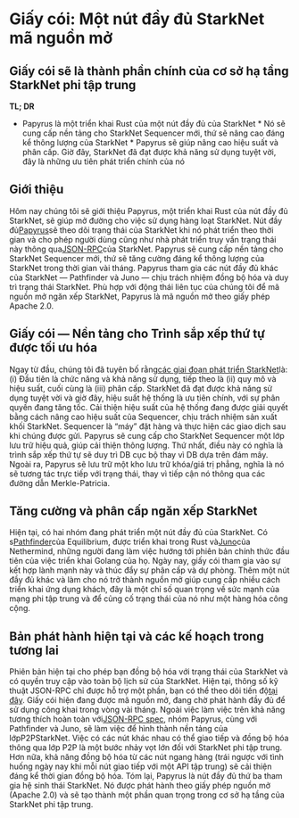 # Giấy cói: Một nút đầy đủ StarkNet mã nguồn mở
## Giấy cói sẽ là thành phần chính của cơ sở hạ tầng StarkNet phi tập trung
**TL; DR**
* Papyrus là một triển khai Rust của một nút đầy đủ của StarkNet * Nó sẽ cung cấp nền tảng cho StarkNet Sequencer mới, thứ sẽ nâng cao đáng kể thông lượng của StarkNet * Papyrus sẽ giúp nâng cao hiệu suất và phân cấp. Giờ đây, StarkNet đã đạt được khả năng sử dụng tuyệt vời, đây là những ưu tiên phát triển chính của nó
## Giới thiệu
Hôm nay chúng tôi sẽ giới thiệu Papyrus, một triển khai Rust của nút đầy đủ StarkNet, sẽ giúp mở đường cho việc sử dụng hàng loạt StarkNet. Nút đầy đủ[Papyrus](https://github.com/starkware-libs/papyrus)sẽ theo dõi trạng thái của StarkNet khi nó phát triển theo thời gian và cho phép người dùng cũng như nhà phát triển truy vấn trạng thái này thông qua[JSON-RPC](https://github.com/starkware-libs/starknet-specs/blob/master/api/starknet_api_openrpc.json)của StarkNet. Papyrus sẽ cung cấp nền tảng cho StarkNet Sequencer mới, thứ sẽ tăng cường đáng kể thông lượng của StarkNet trong thời gian vài tháng. Papyrus tham gia các nút đầy đủ khác của StarkNet — Pathfinder và Juno — chịu trách nhiệm đồng bộ hóa và duy trì trạng thái StarkNet. Phù hợp với động thái liên tục của chúng tôi để mã nguồn mở ngăn xếp StarkNet, Papyrus là mã nguồn mở theo giấy phép Apache 2.0.
## Giấy cói — Nền tảng cho Trình sắp xếp thứ tự được tối ưu hóa
Ngay từ đầu, chúng tôi đã tuyên bố rằng[các giai đoạn phát triển StarkNet](https://medium.com/starkware/starknet-on-to-the-next-challenge-96a39de7717)là: (i) Đầu tiên là chức năng và khả năng sử dụng, tiếp theo là (ii) quy mô và hiệu suất, cuối cùng là (iii) phân cấp. StarkNet đã đạt được khả năng sử dụng tuyệt vời và giờ đây, hiệu suất hệ thống là ưu tiên chính, với sự phân quyền đang tăng tốc. Cải thiện hiệu suất của hệ thống đang được giải quyết bằng cách nâng cao hiệu suất của Sequencer, chịu trách nhiệm sản xuất khối StarkNet. Sequencer là “máy” đặt hàng và thực hiện các giao dịch sau khi chúng được gửi. Papyrus sẽ cung cấp cho StarkNet Sequencer một lớp lưu trữ hiệu quả, giúp cải thiện thông lượng. Thứ nhất, điều này có nghĩa là trình sắp xếp thứ tự sẽ duy trì DB cục bộ thay vì DB dựa trên đám mây. Ngoài ra, Papyrus sẽ lưu trữ một kho lưu trữ khóa/giá trị phẳng, nghĩa là nó sẽ tương tác trực tiếp với trạng thái, thay vì tiếp cận nó thông qua các đường dẫn Merkle-Patricia.
## Tăng cường và phân cấp ngăn xếp StarkNet
Hiện tại, có hai nhóm đang phát triển một nút đầy đủ của StarkNet. Có s[Pathfinder](https://github.com/eqlabs/pathfinder)của Equilibrium, được triển khai trong Rust và[Juno](https://github.com/NethermindEth/juno)của Nethermind, những người đang làm việc hướng tới phiên bản chính thức đầu tiên của việc triển khai Golang của họ. Ngày nay, giấy cói tham gia vào sự kết hợp lành mạnh này và thúc đẩy sự phân cấp và dự phòng. Thêm một nút đầy đủ khác và làm cho nó trở thành nguồn mở giúp cung cấp nhiều cách triển khai ứng dụng khách, đây là một chỉ số quan trọng về sức mạnh của mạng phi tập trung và để củng cố trạng thái của nó như một hàng hóa công cộng.
## Bản phát hành hiện tại và các kế hoạch trong tương lai
Phiên bản hiện tại cho phép bạn đồng bộ hóa với trạng thái của StarkNet và có quyền truy cập vào toàn bộ lịch sử của StarkNet. Hiện tại, thông số kỹ thuật JSON-RPC chỉ được hỗ trợ một phần, bạn có thể theo dõi tiến độ[tại đây](https://github.com/starkware-libs/papyrus#endpoints). Giấy cói hiện đang được mã nguồn mở, đang chờ phát hành đầy đủ để sử dụng công khai trong vòng vài tháng. Ngoài việc làm việc trên khả năng tương thích hoàn toàn với[JSON-RPC spec](https://github.com/starkware-libs/starknet-specs/blob/master/api/starknet_api_openrpc.json), nhóm Papyrus, cùng với Pathfinder và Juno, sẽ làm việc để hình thành nền tảng của lớp</a>P2PStarkNet. Việc có các nút khác nhau có thể giao tiếp và đồng bộ hóa thông qua lớp P2P là một bước nhảy vọt lớn đối với StarkNet phi tập trung. Hơn nữa, khả năng đồng bộ hóa từ các nút ngang hàng (trái ngược với tình huống ngày nay khi mỗi nút giao tiếp với một API tập trung) sẽ cải thiện đáng kể thời gian đồng bộ hóa. Tóm lại, Papyrus là nút đầy đủ thứ ba tham gia hệ sinh thái StarkNet. Nó được phát hành theo giấy phép nguồn mở (Apache 2.0) và sẽ tạo thành một phần quan trọng trong cơ sở hạ tầng của StarkNet phi tập trung.</p>